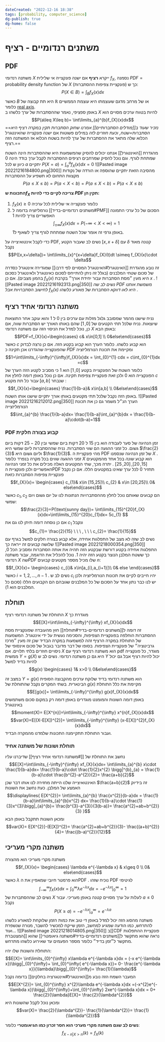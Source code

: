 ```yaml
---
dateCreated: "2022-12-16 18:38"
tags: [probability, computer_science]
dg-publish: true
dg-home: false
---
```


# משתנים רנדומיים - רציף

## PDF 
משתנה רנדומי $X$ ייקרא __רציף__ אם ישנה פונקצייה אי שלילית $f_{X}$, נסמנה $PDF=\text{ probability density function}$ של $X$ (פונקציית צפיפות ההסתברות) כך ש:
$$P(X\in B)= \int_{B}f_{X}(x)dx$$
כאשר $B$ היא תת קבוצה של $\mathbb{R}$ או של מרחב מדגם שעוצמתו היא עוצמת הממשיים כלומר  [real axis](https://mathworld.wolfram.com/RealLine.html).  
באופן ספציפי, נאמר שההסתברות של ערך כלשהו ב $X$ להיות בטווח ערכים מסויים הוא 
$$P(a\leq X\leq b)= \int\limits_{a}^{b}f_{X}(x)dx$$
==_נזכיר שעוד ב[[מודלים הסתברותיים]] אמרנו שחוק הסתברות תקין במקרה רציף היא הסתברות=שטח, וכעת חוזרים לזה_
במילים פשוטות אם ישנה פונקצייה שהאינטגרל הכלוא שלה מתאר את ההסתברות של ערך להיות בשטח הכלוא אז המשתנה הזה רציף.==

מהגדרת [[האינטגרל]] אנחנו יכולים להסיק שהמשמעות היא שההסתברות הינה השטח שמתחת לגרף. וגם נוכל להסיק שמרחבים רציפים ההסתברות לקבל _ערך בודד_ הינה $0$ כיוון ש לכל $a$ יתקיים $P(X=a)=\int_{a}^{a}f_{X}(x)dx = 0$ 
![[Pasted image 20221216184800.png|300]]
מהסיבה הזאת יתקיים שהוספה או הורדה של נקודות מקצוות התחום לא תשפיע על ההסתברות 
$$P(a\leq X\leq b)= P(a<X<b)= P(a\leq X< b)= P(a<X\leq b)$$

__התכונות ש$f_{X}$ צריכה לקיים כדי להיות $PDF$ תקין הן:__
1) $f_{X}(x)\geq 0$ כלומר פונקצייה אי שלילית לכל ערכיה
2) נורמליזציה בדומה ל [[משתנים רנדומיים-בדיד#PMF]]  הסכום של כל ערכי התמונה האפשריים צריך להיות $1$ 
$$\int_{\pm\infty} f_{X}(x)dx = P(-\infty<X< \infty)=1$$
באופן גרפי זה אומר שכל השטח שמתחת לגרף צריך לשאוף ל$1$.

כדי לקבל אינטואיצייה על PDF, נשים לב שעבור הקטע $[x,x+\delta]$ עם $\delta$ קטנה מאוד נקבל
$$P([x,x+\delta])= \int\limits_{x}^{x+\delta}f_{X}(t)dt \simeq f_{X}(x)\cdot \delta$$
זה נובע מהגדרת  [[האינטגרל#האינטגרל המסויים לפי דרבו]] שמגדירה אינטגרל כסדרה של סכום שטחי המלבנים (בגלל זה ניתן להתייחס לסכום כאינטגרל ולאינטגרל כסכום בהמון מצבים).
אם כן $f_{X}(x)$ היא מעין ״מסת הסתברות עבור יחידת אורך״ בקרבת $x$ .
![[Pasted image 20221216192313.png|350]]
_נשים לב שה PDF משמשת אותנו לחישוב הסתברויות אבל $f_{X}(x)$ היא לאו דווקא הסתברות של מאורע כלשהו_ .

## משתנה רנדומי אחיד רציף
נניח שישנו מהמר שמסובב גלגל מזלות עם ערכים בין $0$ ל $1$ והוא עוקב אחר התוצאות שיוצאות. נניח שלכל תתי הקטעים של $[0,1]$ שהם באותו האורך יש הסתברות שווה, אם כן, נוכל למדל את הניסוי הזה עם משתנה רנדומי $X$ באופן הבא:
$$PDF=f_{X}(x)=\begin{cases} c& x\in[0,1] \\ 0&else\end{cases}$$
כאשר $c$ הוא קבוע כלשהו. כלומר הערך הוא קבוע בקטע הזה. אם כן נרצה לבדוק שהפונקצייה שהגדרנו אכן תקינה כ $PDF$ ומקיימת את תכונת הנורמליזציה
$$1=\int\limits_{-\infty}^{\infty}f_{X}(x)dx = \int_{0}^{1} cdx = c\int_{0}^{1}dx =c$$
כלומר השטח של הפונקצייה בקטע $[0,1]$ הוא 1 כי מסביב לקטע הזה הערך של הפונקצייה הוא $0$ ולכן זאת פונקציית צפיפות תקינה.
אם כן נוכל באופן דומה לחלץ את $c$ עבור כל תת מקטע $[a,b]$ שנבחר :
$$f_{X}(x)=\begin{cases} \frac{1}{b-a}& x\in[a,b] \\ 0&else\end{cases}$$
באופן הזה נקבל שלכל תתי מקטעים באותו אורך יתקיים שישנו אותו השטח.
![[Pasted image 20221216212012.png|350]]
הערך הנ״ל משמר גם כן את תכונת הנורמליזצייה 
$$\int_{a}^{b} \frac{1}{b-a}dx= \frac{1}{b-a}\int_{a}^{b}dx = \frac{1}{b-a}\cdot(b-a)=1$$
### PDF קבוע בצורה חלקית
זמן הנהיגה של סער לעבודה הוא בין $15$ ל $20$ דקות ביום שמשי ובין $20-25$ דקות ביום גשום. כל זמני ההגעה הם שווי הסתברות.
נניח שההסתברות ליום שמשי היא $\frac{2}{3}$ וליום גשום היא $\frac{1}{3}$. מהי פונקציית ה PDF של זמן הנהיגה שנסמנו $X$ .
זמני ההגעה שווים בכל מקרה בנפרד כלומר $X$ הוא קבוע _שונה_ בכל אחד מהמקטעים $[15,20],[20,25]$ .
יתרה מכך, שתי המקטעים האלה מכילים את כל זמני הנהיגה האפשריים ולכן פונקציית הPDF תחזיר $0$ לכל ערך שאינו במקטעים הללו.
אם כן נקבל פונקציית צפיפות הסתברות כזאת
$$f_{X}(x)= \begin{cases} c_{1}& x\in [15,25]\\ c_{2} & x\in [20,25]\\ 0& else\end{cases}$$
כאשר $c_{1},c_{2}$ הם קבועים שאותם נוכל לחלץ מההסתברויות הנתונות לנו על יום גשום ויום שמשי:
$$\frac{2}{3}=P(\text{sunny day})= \int\limits_{15}^{20}f_{X}(x)dx=\int\limits_{15}^{20}c_{1}dx= 5c_{1} $$
אם כן נוסחה דומה תיתן לנו גם את $c_{1}$ ונקבל 
$$c_{1}= \frac{2}{15} \ \ \ , \ \ \ c_{2}= \frac{1}{15}$$
נשים לב שזה לא מצב של התפלגות אחידה, אלא קבוע בצורה חלקים למשל בגרף עם שלושה קבועים זה ייראה כך
![[Pasted image 20221218000354.png|350]]
התפלגות אחידה בקטע דורשת שבקטע הזה תהיה את אותה הסתברות ומסביב הכל $0$, כך ששטח המלבן הנוצר בקטע הזה יהיה $1$.
נוכל להכליל את הדוגמה, עבור משתנה רנדומי $X$ שה$PDF$ שלו מכיל מספר מקטעים קבועים $n$:
$$f_{X}(x)= \begin{cases} c_{i}& x\in[a_{i},a_{i+1}]\\ 0& else \end{cases}$$
כאשר $i=1,2,\dots,n-1$ . נשים לב ש $c_{i}$ יהיו חייבים לקיים את תכונות הנורמליזציה ולכן יש לנו כבר נתון אחד על הסכום של כל המלבנים שגובהם הם הקבועים הללו (סכום כל המלבנים הוא $1$).

## תוחלת
התוחלת של משתנה רנדומי רציף $X$ מוגדרת כך 
$$E[X]=\int\limits_{-\infty}^{\infty} xf_{X}(x)dx$$
זה דומה ל[[משתנים רנדומיים-בדיד#תוחלת]] חוץ מהעובדה שפונקציית מסת ההסתברות הוחלפה בפונקציית הצפיפות, והסכימה נעשית על ידי אינטגרל. 
המשמעות של התוחלת במקרה הרציף זהה למשמעות במקרה הבדיד שכן זה מעין ״מרכז גרביטציה״ של פונקציית הצפיפות. בסופו של דבר מדובר בגבול של סכום אינסופי של ניסויים חוזרים בלתי תלויים.
אם $X$ הוא משתנה רנדומי רציף עם pdf מוגדר, כל פונקצייה ממשית $Y=g(X)$ היא גם כן משתנה רנדומי. נשים לב ש $Y$ יכול להיות רציף אבל גם יכול להיות בדיד למשל 
$$g(x) \begin{cases} 1& x>0 \\ 0&else\end{cases}$$

במצב זה $Y=g(x)$ הוא משתנה רנדומי בדיד שלוקח ערכים מהקבוצה הסופית הבינארית.
בשתי המקרים נקבל שהתוחלת של $g(x)$ מקיימת את כלל התוחלת
$$E[g(x)]= \int\limits_{-\infty}^{\infty} g(x)f_{X}(x)dx$$
באופן דומה השונות והמומנט מוגדרים באופן דומה רק במקום סכום משתמשים באינטגרל
$$moment(X)= E[X^{n}]=\int\limits_{-\infty}^{\infty} x^{n}f_{X}(x)dx$$
$$var(X)=E[(X-E[X])^{2}]= \int\limits_{-\infty}^{\infty} (x-E[X])^{2}f_{X}(x)dx$$
ועבור התוחלת תתקיימנה התכונות שלמדנו מהמקרה הבדיד. 


### תוחלת ושונות של משתנה אחיד
נחשב את התוחלת של [[#משתנה רנדומי אחיד רציף]] שדיברנו עליו
$$E[X]=\int\limits_{-\infty}^{\infty} xf_{X}(x)dx= \int\limits_{a}^{b} x\cdot \frac{1}{b-a}dx= \frac{1}{b-a}\cdot \frac{1}{2}x^{2} \bigg|^{b}_{a} = \frac{1}{b-a}\cdot \frac{b^{2}-a^{2}}{2}= \frac{a+b}{2}$$
האינטואיצייה שלנו הייתה מחזירה לנו אותו דבר שכן $\frac{a+b}{2}$ זה בידיוק האמצע של המלבן.
כעת נחשב את השונות
$$\displaylines{
E[X^{2}]= \int\limits_{a}^{b} \frac{x^{2}}{b-a}dx = \frac{1}{b-a}\int\limits_{a}^{b}x^{2} dx= \frac{1}{b-a}\cdot \frac{1}{3}x^{3}\bigg|_{a}^{b}= \frac{b^{3}-a^{3}}{3(b-a)}= \frac{a^{2}+ab+b^{2}}{3}
}$$
ומכאן השונות תתקבל באופן הבא
$$var(X)= E[X^{2}]-(E[X])^{2}= \frac{a^{2}+ab+b^{2}}{3}- \frac{(a+b)^{2}}{4}= \frac{(b-a)^{2}}{12}$$


## משתנה מקרי מעריכי
משתנה מקרי מעריכי הוא מהצורה
$$f_{X}(x)= \begin{cases} \lambda e^{-\lambda x} & x\geq 0 \\ 0& else\end{cases}$$
כאשר $\lambda$ הוא פרמטר חיובי שמאפיין את הPDF .
נוכיח שזהו PDF לגיטימי
$$\int_{-\infty}^{\infty} f_{X}(x)dx = \int_{0}^{\infty}\lambda e^{-\lambda x}dx = -e^{-\lambda x} \bigg|_{0}^{\infty} = 1 $$
 נשים לב שההסתברות של $X$ לעלות על ערך מסויים קטנה באופן מעריכי. עבור $a\leq 0$ נקבל
 $$P(X\geq a)= -e^{-\lambda x}\bigg|_{a}^{\infty}= e^{-\lambda a}$$
משתנה מהסוג הזה יכול למדל באופן די טוב את כמות הזמן שלוקחת למאורע כלשהו להתרחש, כמו הודעה שמגיע למחשב, הזמן שייקח למכשיר להשבר, מנורה שנשפרת ועוד...
![[Pasted image 20221218014805.png|350]]
ב[[CDF פונקציית ההתפלגות המצטברת]] נראה שהוא מתקשר ל[[משתנים רנדומיים-בדיד#משתנה גיאומטרי]] שהוא מתקשר ל״זמן בדיד״ כלומר מספר הפעמים עד שאירוע כלשהו מתרחש.

התוחלת והשונות שלו יהיו:
$$E[X]= \int\limits_{0}^{\infty} x\lambda e^{-\lambda x}dx = (-x e^{-\lambda x})\bigg|_{0}^{\infty}+ \int_{0}^\infty{ e^{-\lambda x}}= 0- \frac{e^{-\lambda x}}{\lambda}\bigg|_{0}^{\infty}= \frac{1}{\lambda}$$
המעבר השמח הזה נובע מ[[האינטגרל#אינטגרציה בחלקים]] 
בדומה נקבל 
$$E[X^{2}]= \int_{0}^{\infty} x^{2}\lambda e^{-\lambda x}dx =(-x^{2}e^{-\lambda x})\bigg|_{0}^{\infty}+\int_{0}^{\infty} 2xe^{-\lambda x}dx = 0+ \frac{2}{\lambda}E[X]= \frac{2}{\lambda^{2}}$$
 ומכאן נוכל לקבל שהשונות היא
 $$var(X)= \frac{2}{\lambda^{2}}- \frac{1}{\lambda^{2}}= \frac{1}{\lambda^{2}}$$

__נשים לב שגם משתנה מקרי מערכי הוא חסר זכרון כמו הגיאומטרי__ כלומר:
$$f_{X-n|X>n}(k)= f_{X}(k)$$
